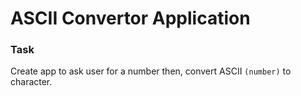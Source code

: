 # ASCII Convertor Application

### Task 
Create app to ask user for a number then, convert ASCII `(number)` to character.